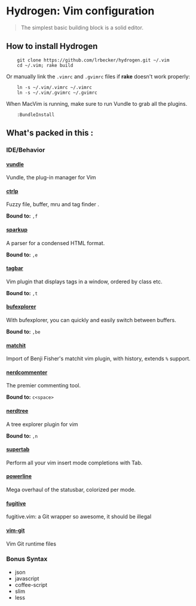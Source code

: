 Hydrogen: Vim configuration
=======

> The simplest basic building block is a solid editor.

How to install Hydrogen
-----------------------

        git clone https://github.com/lrbecker/hydrogen.git ~/.vim
        cd ~/.vim; rake build

Or manually link the `.vimrc` and `.gvimrc` files if __rake__ doesn't work properly: 

        ln -s ~/.vim/.vimrc ~/.vimrc
        ln -s ~/.vim/.gvimrc ~/.gvimrc

When MacVim is running, make sure to run Vundle to grab all the plugins.

        :BundleInstall

What's packed in this :
-----------------------------

### IDE/Behavior

#### [vundle](https://github.com/gmarik/vundle)
Vundle, the plug-in manager for Vim

#### [ctrlp](https://github.com/kien/ctrlp.vim)
Fuzzy file, buffer, mru and tag finder .

**Bound to:** `,f`

#### [sparkup](https://github.com/rstacruz/sparkup)
A parser for a condensed HTML format.

**Bound to:** `,e`

#### [tagbar](https://github.com/majutsushi/tagbar)
Vim plugin that displays tags in a window, ordered by class etc.

**Bound to:** `,t`

#### [bufexplorer](https://github.com/c9s/bufexplorer)
With bufexplorer, you can quickly and easily switch between buffers.

**Bound to:** `,be` 

#### [matchit](https://github.com/mirell/vim-matchit)
Import of Benji Fisher's matchit vim plugin, with history, extends `%` support.

#### [nerdcommenter](https://github.com/scrooloose/nerdcommenter)
The premier commenting tool.

**Bound to:** `c<space>`

#### [nerdtree](https://github.com/scrooloose/nerdtree)
A tree explorer plugin for vim

**Bound to:** `,n`

#### [supertab](https://github.com/ervandew/supertab)
Perform all your vim insert mode completions with Tab.

#### [powerline](https://github.com/Lokaltog/vim-powerline)
Mega overhaul of the statusbar, colorized per mode.

#### [fugitive](https://github.com/tpope/vim-fugitive)
fugitive.vim: a Git wrapper so awesome, it should be illegal

#### [vim-git](https://github.com/tpope/vim-git)
Vim Git runtime files

### Bonus Syntax

  * json
  * javascript
  * coffee-script
  * slim
  * less

